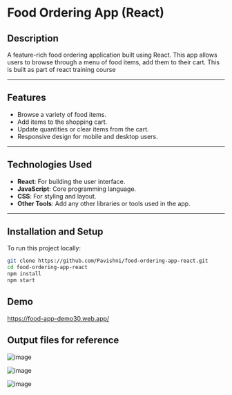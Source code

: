 # Food Ordering App (React)

## Description

A feature-rich food ordering application built using React. This app allows users to browse through a menu of food items, add them to their cart. This is built as part of react training course

---

## Features

- Browse a variety of food items.
- Add items to the shopping cart.
- Update quantities or clear items from the cart.
- Responsive design for mobile and desktop users.

---

## Technologies Used

- **React**: For building the user interface.
- **JavaScript**: Core programming language.
- **CSS**: For styling and layout.
- **Other Tools**: Add any other libraries or tools used in the app.

---

## Installation and Setup

To run this project locally:

   ```bash
   git clone https://github.com/Pavishni/food-ordering-app-react.git
   cd food-ordering-app-react
   npm install
   npm start
   ```
## Demo
https://food-app-demo30.web.app/

## Output files for reference

![image](https://github.com/user-attachments/assets/c4732f4b-de78-49aa-996d-1b1bbbd1a957)

![image](https://github.com/user-attachments/assets/ee61ec43-3fd5-4612-a1b2-edc58cb2b1a9)

![image](https://github.com/user-attachments/assets/9df171bb-2035-4291-99bd-dd3a637fb4db)

